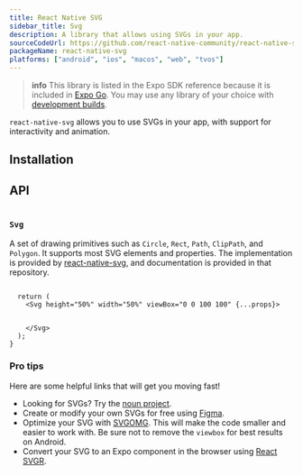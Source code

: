 ```yaml
---
title: React Native SVG
sidebar_title: Svg
description: A library that allows using SVGs in your app.
sourceCodeUrl: https://github.com/react-native-community/react-native-svg
packageName: react-native-svg
platforms: ["android", "ios", "macos", "web", "tvos"]
---
```


> **info** This library is listed in the Expo SDK reference because it is included in [Expo Go](https://expo.dev/go). You may use any library of your choice with [development builds](/develop/development-builds/introduction/).

`react-native-svg` allows you to use SVGs in your app, with support for interactivity and animation.

## Installation

## API

```js

```

### `Svg`

A set of drawing primitives such as `Circle`, `Rect`, `Path`,
`ClipPath`, and `Polygon`. It supports most SVG elements and properties.
The implementation is provided by [react-native-svg](https://github.com/react-native-community/react-native-svg), and documentation is provided in that repository.

```tsx

  return (
    <Svg height="50%" width="50%" viewBox="0 0 100 100" {...props}>
      
      
    </Svg>
  );
}
```

### Pro tips

Here are some helpful links that will get you moving fast!

- Looking for SVGs? Try the [noun project](https://thenounproject.com/).
- Create or modify your own SVGs for free using [Figma](https://www.figma.com/).
- Optimize your SVG with [SVGOMG](https://jakearchibald.github.io/svgomg/). This will make the code smaller and easier to work with. Be sure not to remove the `viewbox` for best results on Android.
- Convert your SVG to an Expo component in the browser using [React SVGR](https://react-svgr.com/playground/?native=true&typescript=true).